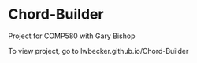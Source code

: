# Chord-Builder
Project for COMP580 with Gary Bishop

To view project, go to lwbecker.github.io/Chord-Builder
